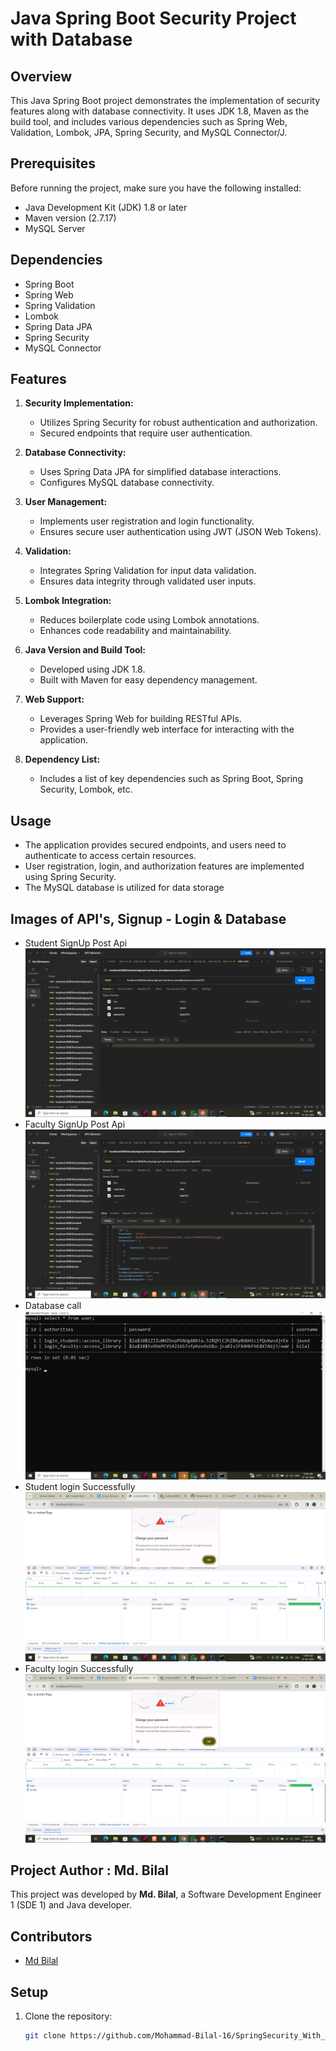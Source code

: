 # Java Spring Boot Security Project with Database

## Overview

This Java Spring Boot project demonstrates the implementation of security features along with database connectivity. It uses JDK 1.8, Maven as the build tool, and includes various dependencies such as Spring Web, Validation, Lombok, JPA, Spring Security, and MySQL Connector/J.

## Prerequisites

Before running the project, make sure you have the following installed:

- Java Development Kit (JDK) 1.8 or later
- Maven version (2.7.17)
- MySQL Server

## Dependencies
- Spring Boot
-  Spring Web
- Spring Validation
-  Lombok
- Spring Data JPA
-  Spring Security
- MySQL Connector

## Features

1. **Security Implementation:**
   - Utilizes Spring Security for robust authentication and authorization.
   - Secured endpoints that require user authentication.

2. **Database Connectivity:**
   - Uses Spring Data JPA for simplified database interactions.
   - Configures MySQL database connectivity.

3. **User Management:**
   - Implements user registration and login functionality.
   - Ensures secure user authentication using JWT (JSON Web Tokens).

4. **Validation:**
   - Integrates Spring Validation for input data validation.
   - Ensures data integrity through validated user inputs.

5. **Lombok Integration:**
   - Reduces boilerplate code using Lombok annotations.
   - Enhances code readability and maintainability.

6. **Java Version and Build Tool:**
   - Developed using JDK 1.8.
   - Built with Maven for easy dependency management.

7. **Web Support:**
   - Leverages Spring Web for building RESTful APIs.
   - Provides a user-friendly web interface for interacting with the application.

8. **Dependency List:**
   - Includes a list of key dependencies such as Spring Boot, Spring Security, Lombok, etc.

## Usage
- The application provides secured endpoints, and users need to authenticate to access certain resources.
- User registration, login, and authorization features are implemented using Spring Security.
- The MySQL database is utilized for data storage

## Images of API's, Signup - Login & Database 
- Student SignUp Post Api
![Student SignUp Post Api](/images/studentApi.png)
- Faculty SignUp Post Api
  ![Faculty SignUp Post Api](/images/facultyApi.png)
- Database call
  ![Database call](/images/DB.png)
- Student login Successfully
  ![Student login Successfully](/images/StudentSignUp.png)
- Faculty login Successfully
  ![Faculty login Successfully](/images/facultySignup.png)

## Project Author : Md. Bilal

 This project was developed by **Md. Bilal**, a Software Development Engineer 1 (SDE 1) and Java developer.

## Contributors

- [Md Bilal](https://github.com/Mohammad-Bilal-16)

## Setup

1. Clone the repository:

   ```bash
   git clone https://github.com/Mohammad-Bilal-16/SpringSecurity_With_DataBase.git
